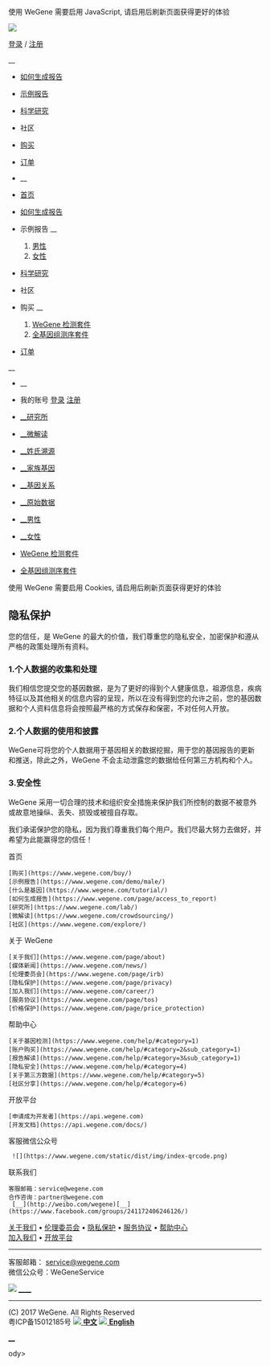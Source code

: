 使用 WeGene 需要启用 JavaScript, 请启用后刷新页面获得更好的体验

[![](https://www.wegene.com/static/dist/img/logo.svg)]()

[登录](https://www.wegene.com/account/login/) /
[注册](https://www.wegene.com/account/register/)

__

  * [如何生成报告](https://www.wegene.com/page/access_to_report)
  * [示例报告](javascript:;)
  * [科学研究](https://www.wegene.com/science/)
  * 社区
  * [购买](https://www.wegene.com/buy/)
  * [订单](https://www.wegene.com/invoice/)

  * __
  * [首页]()
  * [如何生成报告](https://www.wegene.com/page/access_to_report)
  * 示例报告 __
    
    1. [男性](https://www.wegene.com/demo/male/)
    2. [女性](https://www.wegene.com/demo/female/)
  * [科学研究](https://www.wegene.com/science/)
  * 社区
  * 购买 __
    
    1. [ WeGene 检测套件 ](https://www.wegene.com/buy/)
    2. [ 全基因组测序套件 ](https://www.wegene.com/shop/item/4)
  * [订单](https://www.wegene.com/invoice/)

__

  * __
  * 我的账号
     [登录](https://www.wegene.com/account/login/)
     [注册](https://www.wegene.com/account/register/)

  * [ __研究所](https://www.wegene.com/lab/)
  * [ __微解读](https://www.wegene.com/crowdsourcing/)
  * [ __姓氏溯源](https://www.wegene.com/surname/)
  * [ __家族基因](https://www.wegene.com/family/)
  * [ __基因关系](https://www.wegene.com/relationship/)
  * [ __原始数据](https://www.wegene.com/report/raw/)

  * [ __男性](https://www.wegene.com/demo/male/)
  * [ __女性](https://www.wegene.com/demo/female/)

  * [ WeGene 检测套件 ](https://www.wegene.com/buy/)
  * [ 全基因组测序套件 ](https://www.wegene.com/shop/item/4)

使用 WeGene 需要启用 Cookies, 请启用后刷新页面获得更好的体验

##  隐私保护

您的信任，是 WeGene 的最大的价值，我们尊重您的隐私安全，加密保护和遵从严格的政策处理所有资料。

### 1.个人数据的收集和处理

我们相信您提交您的基因数据，是为了更好的得到个人健康信息，祖源信息，疾病特征以及其他相关的信息内容的呈现，所以在没有得到您的允许之前，您的基因数据和个人资料信息将会按照最严格的方式保存和保密，不对任何人开放。

### 2.个人数据的使用和披露

WeGene可将您的个人数据用于基因相关的数据挖掘，用于您的基因报告的更新和推送，除此之外，WeGene 不会主动泄露您的数据给任何第三方机构和个人。

### 3.安全性

WeGene 采用一切合理的技术和组织安全措施来保护我们所控制的数据不被意外或故意地操纵、丢失、损毁或被擅自存取。

我们承诺保护您的隐私，因为我们尊重我们每个用户。我们尽最大努力去做好，并希望为此能赢得您的信任！

首页

    [购买](https://www.wegene.com/buy/)
    [示例报告](https://www.wegene.com/demo/male/)
    [什么是基因](https://www.wegene.com/tutorial/)
    [如何生成报告](https://www.wegene.com/page/access_to_report)
    [研究所](https://www.wegene.com/lab/)
    [微解读](https://www.wegene.com/crowdsourcing/)
    [社区](https://www.wegene.com/explore/)

关于 WeGene

    [关于我们](https://www.wegene.com/page/about)
    [媒体新闻](https://www.wegene.com/news/)
    [伦理委员会](https://www.wegene.com/page/irb)
    [隐私保护](https://www.wegene.com/page/privacy)
    [加入我们](https://www.wegene.com/career/)
    [服务协议](https://www.wegene.com/page/tos)
    [价格保护](https://www.wegene.com/page/price_protection)

帮助中心

    [关于基因检测](https://www.wegene.com/help/#category=1)
    [账户购买](https://www.wegene.com/help/#category=2&sub_category=1)
    [报告解读](https://www.wegene.com/help/#category=3&sub_category=1)
    [隐私安全](https://www.wegene.com/help/#category=4)
    [关于第三方数据](https://www.wegene.com/help/#category=5)
    [社区分享](https://www.wegene.com/help/#category=6)

开放平台

    [申请成为开发者](https://api.wegene.com)
    [开发文档](https://api.wegene.com/docs/)

客服微信公众号

     ![](https://www.wegene.com/static/dist/img/index-qrcode.png)

联系我们

    客服邮箱：service@wegene.com
    合作咨询：partner@wegene.com
     [__](http://weibo.com/wegene)[__](https://www.facebook.com/groups/241172406246126/)

[关于我们](https://www.wegene.com/page/about) •
[伦理委员会](https://www.wegene.com/page/irb) •
[隐私保护](https://www.wegene.com/page/about#隐私保护) •
[服务协议](https://www.wegene.com/page/tos) • [帮助中心](https://www.wegene.com/help/)  
[加入我们](https://www.wegene.com/career/) • [开放平台](https://api.wegene.com)

* * *

客服邮箱： service@wegene.com  
微信公众号：WeGeneService

![](https://www.wegene.com/static/dist/img/index-qrcode.png)
[__](http://weibo.com/wegene)[__](https://www.facebook.com/groups/241172406246126/)

* * *

(C) 2017 WeGene. All Rights Reserved  
粤ICP备15012185号  [![](https://www.wegene.com/static/dist/img/china@2x.png)
**中文**](https://www.wegene.com)
[![](https://www.wegene.com/static/dist/img/usa@2x.png)
**English**](https://www.wegene.com/en)

[__](javascript:;)

ody>

